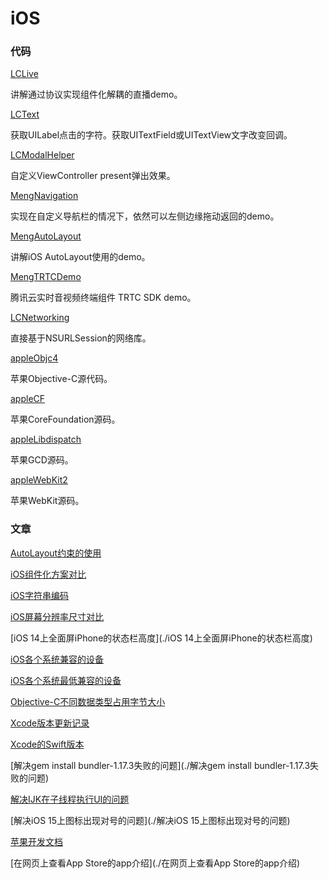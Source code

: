 # iOS

### 代码

[LCLive](https://github.com/mlcldh/LCLive)

讲解通过协议实现组件化解耦的直播demo。

[LCText](https://github.com/mlcldh/LCText)

获取UILabel点击的字符。获取UITextField或UITextView文字改变回调。

[LCModalHelper](https://github.com/mlcldh/LCModalHelper)

自定义ViewController present弹出效果。

[MengNavigation](https://github.com/mlcldh/MengNavigation)

实现在自定义导航栏的情况下，依然可以左侧边缘拖动返回的demo。

[MengAutoLayout](https://github.com/mlcldh/MengAutoLayout)

讲解iOS AutoLayout使用的demo。

[MengTRTCDemo](https://github.com/mlcldh/MengTRTCDemo)

腾讯云实时音视频终端组件 TRTC SDK demo。

[LCNetworking](https://github.com/mlcldh/LCNetworking)

直接基于NSURLSession的网络库。

[appleObjc4](https://github.com/mlcldh/appleObjc4)

苹果Objective-C源代码。

[appleCF](https://github.com/mlcldh/appleCF)

苹果CoreFoundation源码。

[appleLibdispatch](https://github.com/mlcldh/appleLibdispatch)

苹果GCD源码。

[appleWebKit2](https://github.com/mlcldh/appleWebKit2)

苹果WebKit源码。

### 文章

[AutoLayout约束的使用](./AutoLayout约束的使用)

[iOS组件化方案对比](https://github.com/mlcldh/LCLive/blob/master/iOS%E7%BB%84%E4%BB%B6%E5%8C%96%E6%96%B9%E6%A1%88%E5%AF%B9%E6%AF%94.md)

[iOS字符串编码](./iOS字符串编码)

[iOS屏幕分辨率尺寸对比](./iOS屏幕分辨率尺寸对比)

[iOS 14上全面屏iPhone的状态栏高度](./iOS 14上全面屏iPhone的状态栏高度)

[iOS各个系统兼容的设备](./iOS各个系统兼容的设备)

[iOS各个系统最低兼容的设备](./iOS各个系统最低兼容的设备)

[Objective-C不同数据类型占用字节大小](./Objective-C不同数据类型占用字节大小)

[Xcode版本更新记录](./Xcode版本更新记录)

[Xcode的Swift版本](./Xcode的Swift版本)

[解决gem install bundler-1.17.3失败的问题](./解决gem install bundler-1.17.3失败的问题)

[解决IJK在子线程执行UI的问题](./解决IJK在子线程执行UI的问题)

[解决iOS 15上图标出现对号的问题](./解决iOS 15上图标出现对号的问题)

[苹果开发文档](./苹果开发文档)

[在网页上查看App Store的app介绍](./在网页上查看App Store的app介绍)

